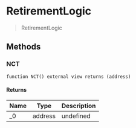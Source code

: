 # RetirementLogic



> RetirementLogic





## Methods

### NCT

```solidity
function NCT() external view returns (address)
```






#### Returns

| Name | Type | Description |
|---|---|---|
| _0 | address | undefined |




